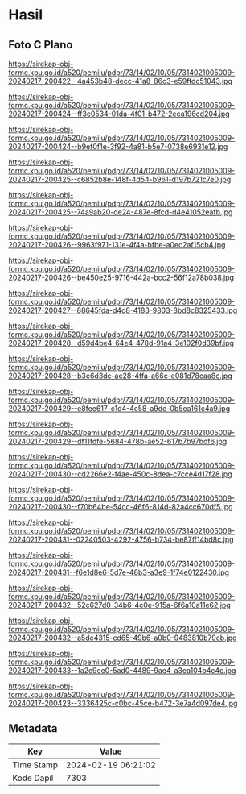 # Hasil

## Foto C Plano

https://sirekap-obj-formc.kpu.go.id/a520/pemilu/pdpr/73/14/02/10/05/7314021005009-20240217-200422--4a453b48-decc-41a8-86c3-e59ffdc51043.jpg

https://sirekap-obj-formc.kpu.go.id/a520/pemilu/pdpr/73/14/02/10/05/7314021005009-20240217-200424--ff3e0534-01da-4f01-b472-2eea196cd204.jpg

https://sirekap-obj-formc.kpu.go.id/a520/pemilu/pdpr/73/14/02/10/05/7314021005009-20240217-200424--b9ef0f1e-3f92-4a81-b5e7-0738e6931e12.jpg

https://sirekap-obj-formc.kpu.go.id/a520/pemilu/pdpr/73/14/02/10/05/7314021005009-20240217-200425--c6852b8e-148f-4d54-b961-d197b721c7e0.jpg

https://sirekap-obj-formc.kpu.go.id/a520/pemilu/pdpr/73/14/02/10/05/7314021005009-20240217-200425--74a9ab20-de24-487e-8fcd-d4e41052eafb.jpg

https://sirekap-obj-formc.kpu.go.id/a520/pemilu/pdpr/73/14/02/10/05/7314021005009-20240217-200426--9963f971-131e-4f4a-bfbe-a0ec2af15cb4.jpg

https://sirekap-obj-formc.kpu.go.id/a520/pemilu/pdpr/73/14/02/10/05/7314021005009-20240217-200426--be450e25-9716-442a-bcc2-56f12a78b038.jpg

https://sirekap-obj-formc.kpu.go.id/a520/pemilu/pdpr/73/14/02/10/05/7314021005009-20240217-200427--88645fda-d4d8-4183-9803-8bd8c8325433.jpg

https://sirekap-obj-formc.kpu.go.id/a520/pemilu/pdpr/73/14/02/10/05/7314021005009-20240217-200428--d59d4be4-64e4-478d-91a4-3e102f0d39bf.jpg

https://sirekap-obj-formc.kpu.go.id/a520/pemilu/pdpr/73/14/02/10/05/7314021005009-20240217-200428--b3e6d3dc-ae28-4ffa-a66c-e081d78caa8c.jpg

https://sirekap-obj-formc.kpu.go.id/a520/pemilu/pdpr/73/14/02/10/05/7314021005009-20240217-200429--e8fee617-c1d4-4c58-a9dd-0b5ea161c4a9.jpg

https://sirekap-obj-formc.kpu.go.id/a520/pemilu/pdpr/73/14/02/10/05/7314021005009-20240217-200429--df11fdfe-5684-478b-ae52-617b7b97bdf6.jpg

https://sirekap-obj-formc.kpu.go.id/a520/pemilu/pdpr/73/14/02/10/05/7314021005009-20240217-200430--cd2266e2-f4ae-450c-8dea-c7cce4d17f28.jpg

https://sirekap-obj-formc.kpu.go.id/a520/pemilu/pdpr/73/14/02/10/05/7314021005009-20240217-200430--f70b64be-54cc-46f6-814d-82a4cc670df5.jpg

https://sirekap-obj-formc.kpu.go.id/a520/pemilu/pdpr/73/14/02/10/05/7314021005009-20240217-200431--02240503-4292-4756-b734-be87ff14bd8c.jpg

https://sirekap-obj-formc.kpu.go.id/a520/pemilu/pdpr/73/14/02/10/05/7314021005009-20240217-200431--f6e1d8e6-5d7e-48b3-a3e9-1f74e0122430.jpg

https://sirekap-obj-formc.kpu.go.id/a520/pemilu/pdpr/73/14/02/10/05/7314021005009-20240217-200432--52c627d0-34b6-4c0e-915a-6f6a10a11e62.jpg

https://sirekap-obj-formc.kpu.go.id/a520/pemilu/pdpr/73/14/02/10/05/7314021005009-20240217-200432--a5de4315-cd65-49b6-a0b0-9483810b79cb.jpg

https://sirekap-obj-formc.kpu.go.id/a520/pemilu/pdpr/73/14/02/10/05/7314021005009-20240217-200433--1a2e9ee0-5ad0-4489-9ae4-a3ea104b4c4c.jpg

https://sirekap-obj-formc.kpu.go.id/a520/pemilu/pdpr/73/14/02/10/05/7314021005009-20240217-200423--3336425c-c0bc-45ce-b472-3e7a4d097de4.jpg


## Metadata

| Key        | Value               |
| ---------- | ------------------- |
| Time Stamp | 2024-02-19 06:21:02 |
| Kode Dapil | 7303                |



